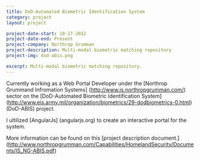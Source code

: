 ```yaml
---
title: DoD-Automated Biometric Identification System
category: project
layout: project

project-date-start: 10-17-2012
project-date-end: Present
project-company: Northrop Grumman
project-description: Multi-modal biometric matching repository
project-img: dod-abis.png

excerpt: Multi-modal biometric matching repository.
---
```


Currently working as a Web Portal Developer under the [Northrop Grummand Infromation Systems] (http://www.is.northropgrumman.com/) sector on the [DoD-Automated Biometric Identification System] (http://www.eis.army.mil/organization/biometrics/29-dodbiometrics-0.html) (DoD-ABIS) project.

I ultilized [AngularJs] (angularjs.org) to create an interactive portal for the system.

More information can be found on this [project description document.] (http://www.northropgrumman.com/Capabilities/HomelandSecurity/Documents/IS_NG-ABIS.pdf)
